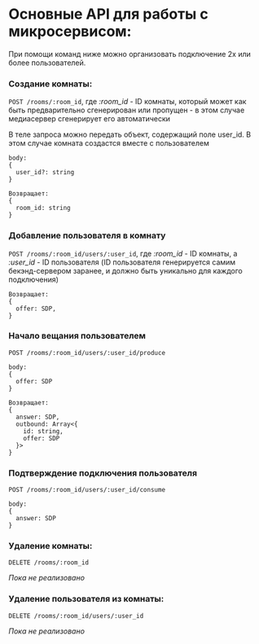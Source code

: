 # Основные API для работы с микросервисом:

При помощи команд ниже можно организовать подключение 2х или более пользователей.

### Создание комнаты: 
```POST /rooms/:room_id```, где *:room_id* - ID комнаты, который может как быть предварительно сгенерирован или пропущен -
в этом случае медиасервер сгенерирует его автоматически

В теле запроса можно передать объект, содержащий поле user_id. В этом случае комната создастся вместе с пользователем

```
body:
{
  user_id?: string
}

Возвращает:
{
  room_id: string
}
```

### Добавление пользователя в комнату
```POST /rooms/:room_id/users/:user_id```, где *:room_id* - ID комнаты, а *:user_id* - ID пользователя 
(ID пользователя генерируется самим бекэнд-сервером заранее, и должно быть уникально для каждого подключения)

```
Возвращает:
{
  offer: SDP,
}
```

### Начало вещания пользователем
```POST /rooms/:room_id/users/:user_id/produce```

```
body:
{
  offer: SDP
}

Возвращает:
{
  answer: SDP,
  outbound: Array<{
    id: string,
    offer: SDP
  }>
}
```

### Подтверждение подключения пользователя
```POST /rooms/:room_id/users/:user_id/consume```

```
body: 
{
  answer: SDP
}
```

### Удаление комнаты:
```DELETE /rooms/:room_id```

*Пока не реализовано*

### Удаление пользователя из комнаты:
```DELETE /rooms/:room_id/users/:user_id```

*Пока не реализовано*